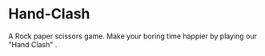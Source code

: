 # Hand-Clash
A Rock paper scissors game. Make your boring time happier by playing our "Hand Clash" .
